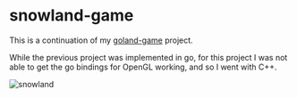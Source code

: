 # snowland-game
This is a continuation of my [goland-game](https://github.com/five-hundred-eleven/goland-game) project.

While the previous project was implemented in go, for this project I was not able to get the go bindings for OpenGL working, and so I went with C++.

![snowland](https://stromsy.com/content/snowland_5.gif)
